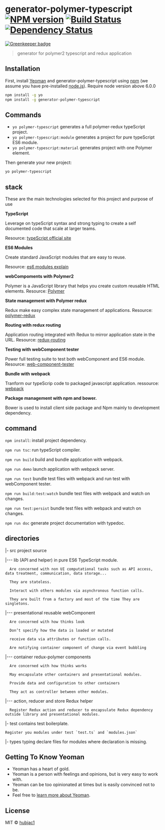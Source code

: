 # generator-polymer-typescript [![NPM version][npm-image]][npm-url] [![Build Status][travis-image]][travis-url] [![Dependency Status][daviddm-image]][daviddm-url]

[![Greenkeeper badge](https://badges.greenkeeper.io/taktik/generator-polymer-typescript.svg)](https://greenkeeper.io/)
> generator for polymer2 typescript and redux application

## Installation

First, install [Yeoman](http://yeoman.io) and generator-polymer-typescript using [npm](https://www.npmjs.com/) (we assume you have pre-installed [node.js](https://nodejs.org/)).
Require node version above 6.0.0 

```bash
npm install -g yo
npm install -g generator-polymer-typescript
```

## Commands

 * `yo polymer-typescript` generates a full polymer-redux typeScript project.
 * `yo polymer-typescript:module` generates a project for pure typeScript ES6 module.
 * `yo polymer-typescript:material` generates project with one Polymer element.
 

Then generate your new project:

```bash
yo polymer-typescript
```


## stack

These are the main technologies selected for this project and purpose of use

  __TypeScript__

  Leverage on typeScript syntax and strong typing to create a self documented code that scale at larger teams.
  
  Resource: [typeScript official site](https://www.typescriptlang.org/)

  __ES6 Modules__

  Create standard JavaScript modules that are easy to reuse.

  Resource: [es6 modules explain](http://2ality.com/2014/09/es6-modules-final.html)

  __webCompoments with Polymer2__

  Polymer is a JavaScript library that helps you create custom reusable HTML elements.
  Resource: [Polymer](https://www.polymer-project.org)

  __State management with Polymer redux__

  Redux make easy complex state management of applications.
  Resource: [polymer-redux](https://github.com/tur-nr/polymer-redux)

  __Routing with redux routing__

  Application routing integrated with Redux to mirror application state in the URL.
  Resource: [redux-routing](https://www.npmjs.com/package/redux-routing)

  __Testing with webComponent tester__

  Power full testing suite to test both webComponent and ES6 module.
  Resource: [web-component-tester](https://github.com/Polymer/web-component-tester)

  __Bundle with webpack__

  Tranform our typeScrip code to packaged javascript application.
  ressource: [webpack](https://webpack.js.org/)

  __Package management with npm and bower.__

  Bower is used to install client side package and Npm mainly to development dependency.
  




## command

`npm install`: install project dependency.

`npm run tsc`: run typeScript compiler.

`npm run build` build and bundle application with webpack.

`npm run demo` launch application with webpack server.

`npm run test` bundle test files with webpack and run test with webComponent tester.

`npm run build:test:watch` bundle test files with webpack and watch on changes.

`npm run test:persist` bundle test files with webpack and watch on changes.

`npm run doc` generate project documentation with typedoc.


## directories

  |- src project source

  |--- lib (API and helper) in pure ES6 TypeScript module.

      Are concerned with non UI computational tasks such as API access, data treatment, communication, data storage...

      They are stateless.

      Interact with others modules via asynchronous function calls.

      They are built from a factory and most of the time They are singletons.

  |--- presentational reusable webComponent

      Are concerned with how thinks look

      Don’t specify how the data is loaded or mutated

      receive data via attributes or function calls.

      Are notifying container component of change via event bubbling

  |--- container redux-polymer components

      Are concerned with how thinks works

      May encapsulate other containers and presentational modules.

      Provide data and configuration to other containers

      They act as controller between other modules.


  |--- action, reducer and store Redux helper

      Register Redux action and reducer to encapsulate Redux dependency outside library and presentational modules.


|- test contains test boilerplate.

    Register you modules under test `test.ts` and `modules.json`

|- types typing
    declare files for modules where declaration is missing.



## Getting To Know Yeoman

 * Yeoman has a heart of gold.
 * Yeoman is a person with feelings and opinions, but is very easy to work with.
 * Yeoman can be too opinionated at times but is easily convinced not to be.
 * Feel free to [learn more about Yeoman](http://yeoman.io/).

## License

MIT © [hubjac1]()


[npm-image]: https://badge.fury.io/js/generator-polymer-typescript.svg
[npm-url]: https://npmjs.org/package/generator-polymer-typescript
[travis-image]: https://travis-ci.org/taktik/generator-polymer-typescript.svg?branch=master
[travis-url]: https://travis-ci.org/taktik/generator-polymer-typescript
[daviddm-image]: https://david-dm.org/taktik/generator-polymer-typescript.svg?theme=shields.io
[daviddm-url]: https://david-dm.org/taktik/generator-polymer-typescript
